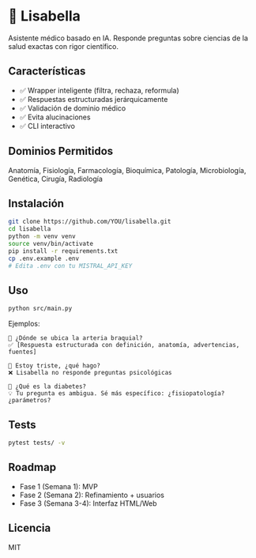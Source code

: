 # 🏥 Lisabella

Asistente médico basado en IA. Responde preguntas sobre ciencias de la salud exactas con rigor científico.

## Características

- ✅ Wrapper inteligente (filtra, rechaza, reformula)
- ✅ Respuestas estructuradas jerárquicamente
- ✅ Validación de dominio médico
- ✅ Evita alucinaciones
- ✅ CLI interactivo

## Dominios Permitidos

Anatomía, Fisiología, Farmacología, Bioquímica, Patología, Microbiología, Genética, Cirugía, Radiología

## Instalación
```bash
git clone https://github.com/YOU/lisabella.git
cd lisabella
python -m venv venv
source venv/bin/activate
pip install -r requirements.txt
cp .env.example .env
# Edita .env con tu MISTRAL_API_KEY
```

## Uso
```bash
python src/main.py
```

Ejemplos:
```
💬 ¿Dónde se ubica la arteria braquial?
✅ [Respuesta estructurada con definición, anatomía, advertencias, fuentes]

💬 Estoy triste, ¿qué hago?
❌ Lisabella no responde preguntas psicológicas

💬 ¿Qué es la diabetes?
💡 Tu pregunta es ambigua. Sé más específico: ¿fisiopatología? ¿parámetros?
```

## Tests
```bash
pytest tests/ -v
```

## Roadmap

- Fase 1 (Semana 1): MVP
- Fase 2 (Semana 2): Refinamiento + usuarios
- Fase 3 (Semana 3-4): Interfaz HTML/Web

## Licencia

MIT
